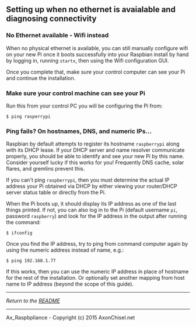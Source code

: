
## Setting up when no ethernet is avaialable and diagnosing connectivity


### No Ethernet available - Wifi instead

When no physical ethernet is available, you can still manually configure wifi on your new Pi once it boots successfully into your Raspbian install by hand by logging in, running `startx`, then using the Wifi configuration GUI.

Once you complete that, make sure your control computer can see your Pi and continue the installation.



### Make sure your control machine can see your Pi

Run this from your control PC you will be configuring the Pi from:

    $ ping rasperrypi


### Ping fails?  On hostnames, DNS, and numeric IPs...

Raspbian by default attempts to register its hostname `raspberrypi` along with its DHCP lease. If your DHCP server and name resolver communicate properly, you should be able to identify and see your new Pi by this name. Consider yourself lucky if this works for you! Frequently DNS cache, solar flares, and gremlins prevent this.

If you can't ping `raspberrypi`, then you must determine the actual IP address your Pi obtained via DHCP by either viewing your router/DHCP server status table or directly from the Pi.

When the Pi boots up, it should display its IP address as one of the last things printed.  If not, you can also log in to the Pi (default username `pi`, password `raspberry`) and look for the IP address in the output after running the command:

    $ ifconfig

Once you find the IP address, try to ping from command computer again by using the numeric address instead of name, e.g.:

    $ ping 192.168.1.77

If this works, then you can use the numeric IP address in place of hostname for the rest of the installation.  Or optionally set another mapping from host name to IP address (beyond the scope of this guide).


------------------------------------------------------------------------------

*Return to the [README](../README.md)*
    
------------------------------------------------------------------------------

Ax_Raspbpliance - Copyright (c) 2015 AxonChisel.net
